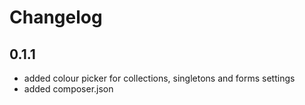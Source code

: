 # Changelog

## 0.1.1

* added colour picker for collections, singletons and forms settings
* added composer.json
